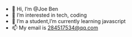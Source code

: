 - 👋 Hi, I’m @Joe Ben
- 👀 I’m interested in tech, coding
- 🌱 I’m a student,I’m currently learning javascript
- 📫 My email is 284517534@qq.com

